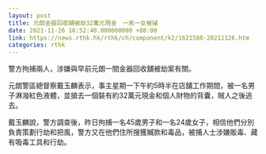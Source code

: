 ```yaml
---
layout: post
title: 元朗金器回收舖被劫32萬元現金　一男一女被捕
date: 2021-11-26 16:52:40.000000000 +08:00
link: https://news.rthk.hk/rthk/ch/component/k2/1621588-20211126.htm
categories: rthk
---
```


警方拘捕兩人，涉嫌與早前元朗一間金器回收舖被劫案有關。

元朗警區總督察戴玉麟表示，事主星期一下午約5時半在店舖工作期間，被一名男子淋潑紅色液體，並搶去一個裝有約32萬元現金和個人財物的背囊，賊人之後逃去。

戴玉麟說，警方調查後，昨日拘捕一名45歲男子和一名24歲女子，相信他們分別負責策劃行劫和把風，警方又在他們住所搜獲贓款和毒品，被捕人士涉嫌販毒、藏有吸毒工具和行劫。

